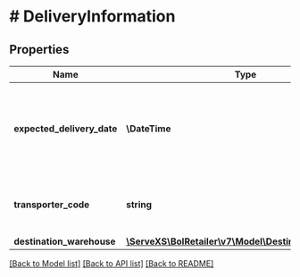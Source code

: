 # # DeliveryInformation

## Properties

Name | Type | Description | Notes
------------ | ------------- | ------------- | -------------
**expected_delivery_date** | **\DateTime** | The expected delivery date of the shipment at the bol.com warehouse in ISO 8601 format. |
**transporter_code** | **string** | The transporter that will pickup this replenishment. |
**destination_warehouse** | [**\ServeXS\BolRetailer\v7\Model\DestinationWarehouse**](DestinationWarehouse.md) |  |

[[Back to Model list]](../../README.md#models) [[Back to API list]](../../README.md#endpoints) [[Back to README]](../../README.md)
